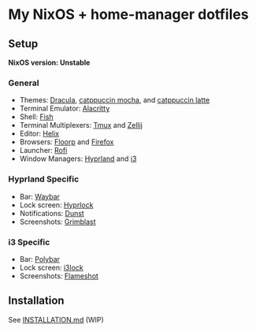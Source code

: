 # My NixOS + home-manager dotfiles

## Setup

**NixOS version: Unstable**

### General
- Themes: [Dracula](https://draculatheme.com/), [catppuccin mocha](https://catppuccin.com/), and [catppuccin latte](https://catppuccin.com/)
- Terminal Emulator: [Alacritty](https://github.com/alacritty/alacritty)
- Shell: [Fish](https://fishshell.com/)
- Terminal Multiplexers: [Tmux](https://github.com/tmux/tmux) and [Zellij](https://github.com/zellij-org/zellij)
- Editor: [Helix](https://helix-editor.com/)
- Browsers: [Floorp](https://floorp.app/en/) and [Firefox](https://www.mozilla.org/en-GB/firefox/)
- Launcher: [Rofi](https://github.com/davatorium/rofi)
- Window Managers: [Hyprland](https://github.com/hyprwm/Hyprland) and [i3](https://i3wm.org/)

### Hyprland Specific
- Bar: [Waybar](https://github.com/Alexays/Waybar)
- Lock screen: [Hyprlock](https://github.com/hyprwm/hyprlock)
- Notifications: [Dunst](https://github.com/dunst-project/dunst)
- Screenshots: [Grimblast](https://github.com/hyprwm/contrib)

### i3 Specific
- Bar: [Polybar](https://github.com/polybar/polybar)
- Lock screen: [i3lock](https://github.com/i3/i3lock)
- Screenshots: [Flameshot](https://flameshot.org/)

## Installation

See [INSTALLATION.md](./INSTALLATION.md) (WIP)
